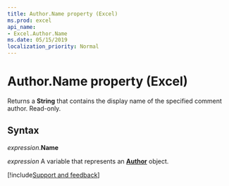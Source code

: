 ```yaml
---
title: Author.Name property (Excel)
ms.prod: excel
api_name:
- Excel.Author.Name
ms.date: 05/15/2019
localization_priority: Normal
---
```



# Author.Name property (Excel)

Returns a **String** that contains the display name of the specified comment author. Read-only. 


## Syntax

_expression_.**Name**

_expression_ A variable that represents an **[Author](Excel.Author.md)** object.



[!include[Support and feedback](~/includes/feedback-boilerplate.md)]